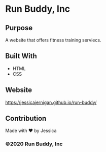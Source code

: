 # Run Buddy, Inc

## Purpose
A website that offers fitness training serviecs. 

## Built With
* HTML
* CSS

## Website
https://jessicajernigan.github.io/run-buddy/

## Contribution
Made with ❤️ by Jessica

### ©️2020 Run Buddy, Inc 
